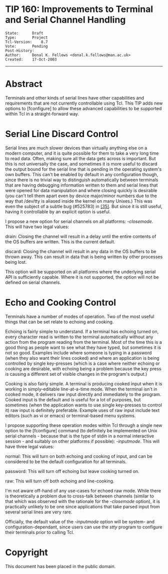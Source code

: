 # TIP 160: Improvements to Terminal and Serial Channel Handling
	State:		Draft
	Type:		Project
	Tcl-Version:	8.7
	Vote:		Pending
	Post-History:	
	Author:		Donal K. Fellows <donal.k.fellows@man.ac.uk>
	Created:	17-Oct-2003
-----

# Abstract

Terminals and other kinds of serial lines have other capabilities and
requirements that are not currently controllable using Tcl.  This TIP
adds new options to [fconfigure] to allow these advanced
capabilities to be supported within Tcl in a straight-forward way.

# Serial Line Discard Control

Serial lines are much slower devices than virtually anything else on a
modern computer, and it is quite possible for them to take a very long
time to read data.  Often, making sure all the data gets across is
important.  But this is not universally the case, and sometimes it is
more useful to discard the output bound for the serial line that is
pending in the operating system's own buffers.  This can't be enabled
by default in any configuration though, since there is no trivial way
to distinguish automatically between terminals that are having
debugging information written to them and serial lines that were
opened for data manipulation and where closing quickly is desirable
\(you can't tell them apart even by device major/minor numbers due to
the way that /dev/tty is aliased inside the kernel on many Unixes.\)
This was even the subject of a subtle bug \(\#525783\) in [[35]](35.md).  But
since it is still useful, having it controllable by an explicit option
is useful.

I propose a new option for serial channels on all platforms:
_-closemode_.  This will have two legal values:

 drain: Closing the channel will result in a delay until the entire
 contents of the OS buffers are written.  This is the current default.

 discard: Closing the channel will result in any data in the OS
 buffers to be thrown away.  This can result in data that is being
 written by other processes being lost.

This option will be supported on all platforms where the underlying
serial API is sufficiently capable.  Where it is not supported, the
option will not be defined on serial channels.

# Echo and Cooking Control

Terminals have a number of modes of operation.  Two of the most useful
things that can be set relate to echoing and cooking.

Echoing is fairly simple to understand.  If a terminal has echoing
turned on, every character read is written to the terminal
automatically without any action from the program reading from the
terminal.  Most of the time this is a good thing as people want to
see what they have typed, but sometimes it is not so good.  Examples
include where someone is typing in a password \(when they also want
their lines cooked\) and where an application is being controlled by
single key-presses \(which is a case where neither echoing or cooking
are desirable, with echoing being a problem because the key press is
causing a different set of visible changes in the program's output.\)

Cooking is also fairly simple.  A terminal is producing cooked input
when it is working in simply-editable line-at-a-time mode.  When the
terminal isn't in cooked mode, it delivers raw input directly and
immediately to the program.  Cooked input is the default and is useful
for a lot of purposes, but sometimes \(when the application wants to
use single key-presses to control it\) raw input is definitely
preferable.  Example uses of raw input include text editors \(such as
vi or emacs\) or terminal-based menu systems.

I propose supporting these operation modes within Tcl through a single
new option to the [fconfigure] command \(to definitely be implemented
on Unix serial channels - because that is the type of stdin in a
normal interactive session - and suitably on other platforms if
possible\): _-inputmode_.  This will have three legal values:

 normal: This will turn on both echoing and cooking of input, and can
 be considered to be the default configuration for all terminals.

 password: This will turn off echoing but leave cooking turned on.

 raw: This will turn off both echoing and line-cooking.

I'm not aware off-hand of any use-cases for echoed raw mode.  While
there is theoretically a problem due to cross-talk between channels
\(similar to that which was observed with the rationale for the
_-closemode_ option\), it is practically unlikely to be one since
applications that take parsed input from several serial lines are very
rare.

Officially, the default value of the _-inputmode_ option will be
system- and configuration-dependant, since users can use the _stty_
program to configure their terminals prior to calling Tcl.

# Copyright

This document has been placed in the public domain.

